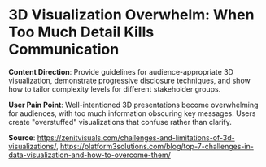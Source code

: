 # 3D Visualization Overwhelm: When Too Much Detail Kills Communication

**Content Direction**: Provide guidelines for audience-appropriate 3D visualization, demonstrate progressive disclosure techniques, and show how to tailor complexity levels for different stakeholder groups.

**User Pain Point**: Well-intentioned 3D presentations become overwhelming for audiences, with too much information obscuring key messages. Users create "overstuffed" visualizations that confuse rather than clarify.

**Source**: https://zenitvisuals.com/challenges-and-limitations-of-3d-visualizations/, https://platform3solutions.com/blog/top-7-challenges-in-data-visualization-and-how-to-overcome-them/
